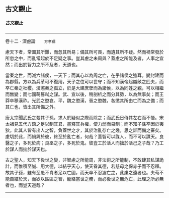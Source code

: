 

## 古文觀止

##### 古文觀止

* * *

卷十二 ‧ 深慮論　　`方孝孺`

慮天下者，常圖其所難，而忽其所易；備其所可畏，而遺其所不疑。然而禍常發於所忽之中，而亂常起於不足疑之事。豈其慮之未周與？蓋慮之所能及者，人事之宜然；而出於智力之所不及者，天道也。

當秦之世，而滅六諸侯，一天下；而其心以為周之亡，在乎諸侯之強耳。變封建而為郡縣，方以為兵革可不復用，天子之位可以世守；而不知漢帝起隴畝之匹夫，而卒亡秦之社稷。漢懲秦之孤立，於是大建庶孽而為諸侯，以為同姓之親，可以相繼而無變；而七國萌篡弒之謀。武、宣以後，稍剖析之而分其勢，以為無事矣；而王莽卒移漢祚。光武之懲哀、平，魏之懲漢，晉之懲魏，各懲其所由亡而為之備；而其亡也，皆出其所備之外。

唐太宗聞武氏之殺其子孫，求人於疑似之際而除之；而武氏日侍其左右而不悟。宋太祖見五代方鎮之足以制其君，盡釋其兵權，使力弱而易制；而不知子孫卒因於夷狄。此其人皆有出人之智，負蓋世之才，其於治亂存亡之幾，思之詳而備之審矣。慮切於此，而禍興於彼，終至於亂亡者，何哉？蓋智可以謀人，而不可以謀天。良醫之子，多死於病；良巫之子，多死於鬼。彼豈工於活人而拙於活己之子哉？乃工於謀人而拙於謀天也。

古之聖人，知天下後世之變，非智慮之所能周，非法術之所能制，不敢肆其私謀詭計，而惟積至誠、用大德，以結乎天心，使天眷其德，若慈母之保赤子而不忍釋。故其子孫，雖有至愚不肖者足以亡國，而天卒不忍遽亡之，此慮之遠者也。夫苟不能自結於天，而欲以區區之智，籠絡當世之務，而必後世之無危亡，此理之所必無者也，而豈天道哉？

* * *

